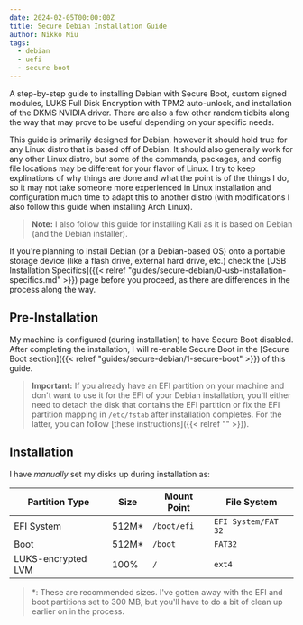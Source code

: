 ```yaml
---
date: 2024-02-05T00:00:00Z
title: Secure Debian Installation Guide
author: Nikko Miu
tags:
  - debian
  - uefi
  - secure boot
---
```


A step-by-step guide to installing Debian with Secure Boot, custom signed modules,
LUKS Full Disk Encryption with TPM2 auto-unlock, and installation of the DKMS
NVIDIA driver. There are also a few other random tidbits along the way that may
prove to be useful depending on your specific needs.

<!--more-->

This guide is primarily designed for Debian, however it should hold true for any Linux distro that is based off of
Debian. It should also generally work for any other Linux distro, but some of the commands, packages, and config file
locations may be different for your flavor of Linux. I try to keep explinations of why things are done and what the
point is of the things I do, so it may not take someone more experienced in Linux installation and configuration much
time to adapt this to another distro (with modifications I also follow this guide when installing Arch Linux).

> **Note:** I also follow this guide for installing Kali as it is based on Debian (and the Debian installer).

If you're planning to install Debian (or a Debian-based OS) onto a portable storage device (like a flash drive,
external hard drive, etc.) check the
[USB Installation Specifics]({{< relref "guides/secure-debian/0-usb-installation-specifics.md" >}}) page before you
proceed, as there are differences in the process along the way.

## Pre-Installation

My machine is configured (during installation) to have Secure Boot disabled. After completing the installation, I will
re-enable Secure Boot in the [Secure Boot section]({{< relref "guides/secure-debian/1-secure-boot" >}}) of this guide.

> **Important:** If you already have an EFI partition on your machine and don't want to use it for the EFI of your
> Debian installation, you'll either need to detach the disk that contains the EFI partition or fix the EFI partition
> mapping in `/etc/fstab` after installation completes. For the latter, you can follow
> [these instructions]({{< relref "" >}}).

## Installation

I have _manually_ set my disks up during installation as:

| Partition Type     | Size   | Mount Point | File System         |
| ------------------ | ------ | ----------- | ------------------- |
| EFI System         | 512M\* | `/boot/efi` | `EFI System/FAT 32` |
| Boot               | 512M\* | `/boot`     | `FAT32`             |
| LUKS-encrypted LVM | 100%   | `/`         | `ext4`              |

> \*: These are recommended sizes. I've gotten away with the EFI and boot partitions set to 300 MB, but you'll have to
> do a bit of clean up earlier on in the process.
